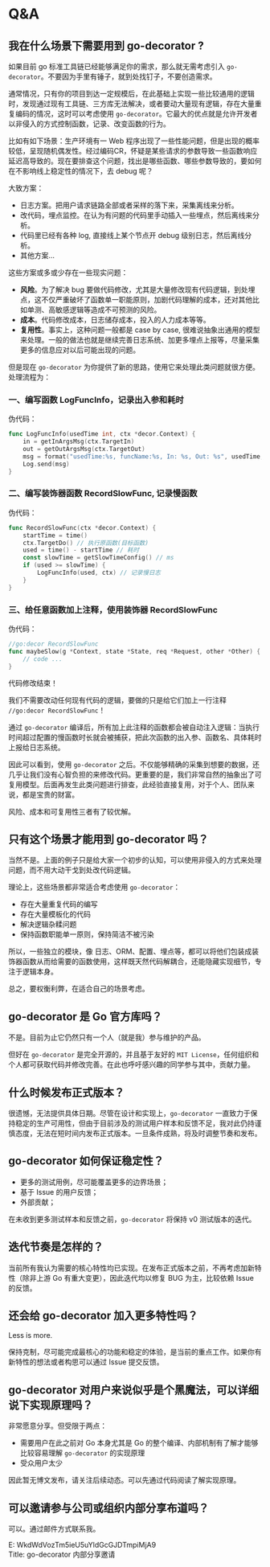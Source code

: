 # Q&A

## 我在什么场景下需要用到 go-decorator ?

如果目前 go 标准工具链已经能够满足你的需求，那么就无需考虑引入 `go-decorator`。不要因为手里有锤子，就到处找钉子，不要创造需求。

通常情况，只有你的项目到达一定规模后，在此基础上实现一些比较通用的逻辑时，发现通过现有工具链、三方库无法解决，或者要动大量现有逻辑，存在大量重复编码的情况，这时可以考虑使用 `go-decorator`。它最大的优点就是允许开发者以非侵入的方式控制函数，记录、改变函数的行为。

比如有如下场景：生产环境有一 Web 程序出现了一些性能问题，但是出现的概率较低，呈现随机偶发性。经过编码CR，怀疑是某些请求的参数导致一些函数响应延迟高导致的。现在要排查这个问题，找出是哪些函数、哪些参数导致的，要如何在不影响线上稳定性的情况下，去 debug 呢？

大致方案：
- 日志方案。把用户请求链路全部或者采样的落下来，采集离线来分析。  
- 改代码，埋点监控。在认为有问题的代码里手动插入一些埋点，然后离线来分析。  
- 代码里已经有各种 log, 直接线上某个节点开 debug 级别日志，然后离线分析。  
- 其他方案...

这些方案或多或少存在一些现实问题：
- **风险**。为了解决 bug 要做代码修改，尤其是大量修改现有代码逻辑，到处埋点，这不仅严重破坏了函数单一职能原则，加剧代码理解的成本，还对其他比如单测、高敏感逻辑等造成不可预测的风险。  
- **成本**。代码修改成本，日志储存成本，投入的人力成本等等。  
- **复用性**。事实上，这种问题一般都是 case by case, 很难说抽象出通用的模型来处理。一般的做法也就是继续完善日志系统、加更多埋点上报等，尽量采集更多的信息应对以后可能出现的问题。  

但是现在 `go-decorator` 为你提供了新的思路，使用它来处理此类问题就很方便。处理流程为：

### 一、编写函数 LogFuncInfo，记录出入参和耗时 

伪代码：

```go
func LogFuncInfo(usedTime int, ctx *decor.Context) {
    in = getInArgsMsg(ctx.TargetIn)
    out = getOutArgsMsg(ctx.TargetOut)
    msg = format("usedTime:%s, funcName:%s, In: %s, Out: %s", usedTime, ctx.TargetName, in, out)
    Log.send(msg)
}
```

### 二、编写装饰器函数 RecordSlowFunc, 记录慢函数

伪代码： 

```go 
func RecordSlowFunc(ctx *decor.Context) {
    startTime = time()
    ctx.TargetDo() // 执行原函数(目标函数)
    used = time() - startTime // 耗时
    const slowTime = getSlowTimeConfig() // ms
    if (used >= slowTime) {
        LogFuncInfo(used, ctx) // 记录慢日志
    }
}
```

### 三、给任意函数加上注释，使用装饰器 RecordSlowFunc  

伪代码：

```go
//go:decor RecordSlowFunc
func maybeSlow(g *Context, state *State, req *Request, other *Other) {
    // code ...
}
```

代码修改结束！  

我们不需要改动任何现有代码的逻辑，要做的只是给它们加上一行注释 `//go:decor RecordSlowFunc`！

通过 `go-decorator` 编译后，所有加上此注释的函数都会被自动注入逻辑：当执行时间超过配置的慢函数时长就会被捕获，把此次函数的出入参、函数名、具体耗时上报给日志系统。

因此可以看到，使用 `go-decorator` 之后。不仅能够精确的采集到想要的数据，还几乎让我们没有心智负担的来修改代码。更重要的是，我们非常自然的抽象出了可复用模型。后面再发生此类问题进行排查，此经验直接复用，对于个人、团队来说，都是宝贵的财富。  

风险、成本和可复用性三者有了较优解。  

## 只有这个场景才能用到 go-decorator 吗？

当然不是。上面的例子只是给大家一个初步的认知，可以使用非侵入的方式来处理问题，而不用大动干戈到处改代码逻辑。  

理论上，这些场景都非常适合考虑使用 `go-decorator`：
- 存在大量重复代码的编写  
- 存在大量模板化的代码  
- 解决逻辑杂糅问题  
- 保持函数职能单一原则，保持简洁不被污染  

所以，一些独立的模块，像 日志、ORM、配置、埋点等，都可以将他们包装成装饰器函数从而给需要的函数使用，这样既天然代码解耦合，还能隐藏实现细节，专注于逻辑本身。  

总之，要权衡利弊，在适合自己的场景考虑。  

## go-decorator 是 Go 官方库吗？

不是。目前为止它仍然只有一个人（就是我）参与维护的产品。

但好在 `go-decorator` 是完全开源的，并且基于友好的 `MIT License`，任何组织和个人都可获取代码并修改完善。在此也呼吁感兴趣的同学参与其中，贡献力量。

## 什么时候发布正式版本？

很遗憾，无法提供具体日期。尽管在设计和实现上，`go-decorator` 一直致力于保持稳定的生产可用性，但由于目前涉及的测试用户样本和反馈不足，我对此仍持谨慎态度，无法在短时间内发布正式版本。一旦条件成熟，将及时调整节奏和发布。

## go-decorator 如何保证稳定性？

- 更多的测试用例，尽可能覆盖更多的边界场景；  
- 基于 Issue 的用户反馈；  
- 外部贡献；  

在未收到更多测试样本和反馈之前，`go-decorator` 将保持 v0 测试版本的迭代。 

## 迭代节奏是怎样的？

当前所有我认为需要的核心特性均已实现。在发布正式版本之前，不再考虑加新特性（除非上游 Go 有重大变更），因此迭代均以修复 BUG 为主，比较依赖 Issue 的反馈。

## 还会给 go-decorator 加入更多特性吗？

Less is more. 

保持克制，尽可能完成最核心的功能和稳定的体验，是当前的重点工作。如果你有新特性的想法或者构思可以通过 Issue 提交反馈。

## go-decorator 对用户来说似乎是个黑魔法，可以详细说下实现原理吗？

非常愿意分享。但受限于两点：
- 需要用户在此之前对 Go 本身尤其是 Go 的整个编译、内部机制有了解才能够比较容易理解 `go-decorator` 的实现原理  
- 受众用户太少  

因此暂无博文发布，请关注后续动态。可以先通过代码阅读了解实现原理。

## 可以邀请参与公司或组织内部分享布道吗？

可以。通过邮件方式联系我。

E: WkdWdVozTm5ieU5uYldGcGJDTmpiMjA9  
Title: go-decorator 内部分享邀请

